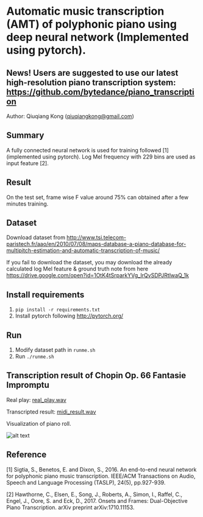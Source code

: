 # Automatic music transcription (AMT) of polyphonic piano using deep neural network (Implemented using pytorch). 

## News! Users are suggested to use our latest high-resolution piano transcription system: https://github.com/bytedance/piano_transcription

Author: Qiuqiang Kong (qiuqiangkong@gmail.com)

## Summary
A fully connected neural network is used for training followed [1] (implemented using pytorch). Log Mel frequency with 229 bins are used as input feature [2]. 

## Result
On the test set, frame wise F value around 75% can obtained after a few minutes training. 

## Dataset
Download dataset from http://www.tsi.telecom-paristech.fr/aao/en/2010/07/08/maps-database-a-piano-database-for-multipitch-estimation-and-automatic-transcription-of-music/

If you fail to download the dataset, you may download the already calculated log Mel feature & ground truth note from here https://drive.google.com/open?id=1OtK4tSrparkYVg_IrQvSDPJRtlwaQ_1k

## Install requirements
1. `pip install -r requirements.txt`
2. Install pytorch following http://pytorch.org/

## Run
1. Modify dataset path in `runme.sh`
2. Run `./runme.sh`

## Transcription result of Chopin Op. 66 Fantasie Impromptu
Real play: [real_play.wav](https://drive.google.com/open?id=1kwhsM2b_CmPfnRgJPqPmtCRn9bIm7qoD)

Transcripted result: [midi_result.wav](https://drive.google.com/open?id=1HwnVdPZjRxqNE-hum1FLxyZTfjaK8P29)

Visualization of piano roll. 

![alt text](appendix/MAPS_MUS-chpn_op66_ENSTDkAm.png)

## Reference
[1] Sigtia, S., Benetos, E. and Dixon, S., 2016. An end-to-end neural network for polyphonic piano music transcription. IEEE/ACM Transactions on Audio, Speech and Language Processing (TASLP), 24(5), pp.927-939. 

[2] Hawthorne, C., Elsen, E., Song, J., Roberts, A., Simon, I., Raffel, C., Engel, J., Oore, S. and Eck, D., 2017. Onsets and Frames: Dual-Objective Piano Transcription. arXiv preprint arXiv:1710.11153. 
